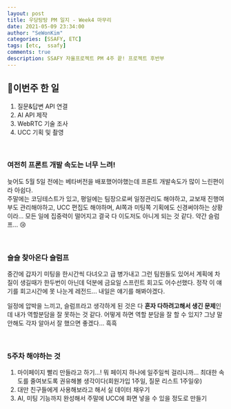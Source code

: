 ```yaml
---
layout: post
title: 우당탕탕 PM 일지 - Week4 마무리
date: 2021-05-09 23:34:00
author: "SeWonKim"
categories: [SSAFY, ETC]
tags: [etc,  ssafy]
comments: true
description: SSAFY 자율프로젝트 PM 4주 끝! 프로젝트 후반부
---
```



## 🍞이번주 한 일

1. 질문&답변 API 연결
2. AI API 제작
3. WebRTC 기술 조사
4. UCC 기획 및 촬영
   
&nbsp;

### 여전히 프론트 개발 속도는 너무 느려!

늦어도 5월 5일 전에는 베타버전을 배포했어야했는데 프론트 개발속도가 많이 느린편이라 아쉽다.      
주말에는 코딩테스트가 있고, 평일에는 팀장으로써 일정관리도 해야하고, 교보재 진행여부도 관리해야하고, UCC 편집도 해야하며, AI쪽과 미팅쪽 기획에도 신경써야하는 상황이라... 모든 일에 집중력이 떨어지고 결국 다 이도저도 아니게 되는 것 같다. 약간 슬럼프... 😢

&nbsp;

### 슬슬 찾아온다 슬럼프

중간에 갑자기 미팅을 한시간씩 다녀오고 급 병가내고 그런 팀원들도 있어서 계획에 차질이 생길때가 한두번이 아닌데 덕분에 금요일 스프린트 회고도 어수선했다. 정작 이 얘기를 회고시간에 못 나눈게 레전드... 내일은 얘기를 해봐야겠다. 

일정에 압박을 느끼고, 슬럼프라고 생각하게 된 것은 다 **혼자 다하려고해서 생긴 문제**인데 내가 역할분담을 잘 못하는 것 같다. 어떻게 하면 역할 분담을 잘 할 수 있지? 그냥 말 안해도 각자 알아서 잘 했으면 좋겠다... 흑흑

&nbsp;

### 5주차 해야하는 것 

1. 마이페이지 빨리 만들라고 하기...! 뭐 페이지 하나에 일주일씩 걸리니까... 최대한 속도를 줄여보도록 권유해볼 생각이다(회원가입 1주일, 질문 리스트 1주일😵)
2. 대만 친구들에게 사용해보라고 해서 실 데이터 채우기
3. AI, 미팅 기능까지 완성해서 주말에 UCC에 화면 넣을 수 있을 정도로 만들기

&nbsp;
&nbsp;
